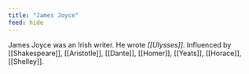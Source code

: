 ```yaml
---
title: "James Joyce"
feed: hide
---
```


James Joyce was an Irish writer. He wrote _[[Ulysses]]_. Influenced by [[Shakespeare]], [[Aristotle]], [[Dante]], [[Homer]], [[Yeats]], [[Horace]], [[Shelley]]. 